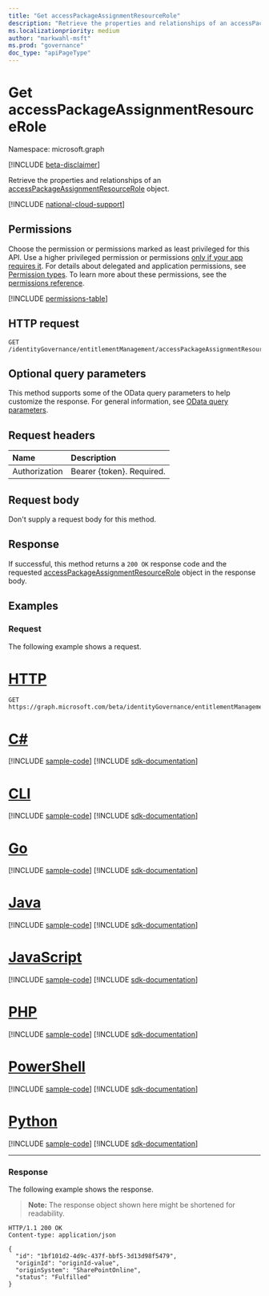 ```yaml
---
title: "Get accessPackageAssignmentResourceRole"
description: "Retrieve the properties and relationships of an accessPackageAssignmentResourceRole object."
ms.localizationpriority: medium
author: "markwahl-msft"
ms.prod: "governance"
doc_type: "apiPageType"
---
```


# Get accessPackageAssignmentResourceRole

Namespace: microsoft.graph

[!INCLUDE [beta-disclaimer](../../includes/beta-disclaimer.md)]

Retrieve the properties and relationships of an [accessPackageAssignmentResourceRole](../resources/accesspackageassignmentresourcerole.md) object.

[!INCLUDE [national-cloud-support](../../includes/global-only.md)]

## Permissions

Choose the permission or permissions marked as least privileged for this API. Use a higher privileged permission or permissions [only if your app requires it](/graph/permissions-overview#best-practices-for-using-microsoft-graph-permissions). For details about delegated and application permissions, see [Permission types](/graph/permissions-overview#permission-types). To learn more about these permissions, see the [permissions reference](/graph/permissions-reference).

<!-- { "blockType": "permissions", "name": "accesspackageassignmentresourcerole_get" } -->
[!INCLUDE [permissions-table](../includes/permissions/accesspackageassignmentresourcerole-get-permissions.md)]

## HTTP request

<!-- { "blockType": "ignored" } -->

```http
GET /identityGovernance/entitlementManagement/accessPackageAssignmentResourceRoles/{id}
```

## Optional query parameters

This method supports some of the OData query parameters to help customize the response. For general information, see [OData query parameters](/graph/query-parameters).

## Request headers

| Name      |Description|
|:----------|:----------|
| Authorization | Bearer {token}. Required. |

## Request body

Don't supply a request body for this method.

## Response

If successful, this method returns a `200 OK` response code and the requested [accessPackageAssignmentResourceRole](../resources/accesspackageassignmentresourcerole.md) object in the response body.

## Examples

### Request

The following example shows a request.

# [HTTP](#tab/http)
<!-- {
  "blockType": "request",
  "name": "get_accesspackageassignmentresourcerole"
}-->

```msgraph-interactive
GET https://graph.microsoft.com/beta/identityGovernance/entitlementManagement/accessPackageAssignmentResourceRoles/{id}
```

# [C#](#tab/csharp)
[!INCLUDE [sample-code](../includes/snippets/csharp/get-accesspackageassignmentresourcerole-csharp-snippets.md)]
[!INCLUDE [sdk-documentation](../includes/snippets/snippets-sdk-documentation-link.md)]

# [CLI](#tab/cli)
[!INCLUDE [sample-code](../includes/snippets/cli/get-accesspackageassignmentresourcerole-cli-snippets.md)]
[!INCLUDE [sdk-documentation](../includes/snippets/snippets-sdk-documentation-link.md)]

# [Go](#tab/go)
[!INCLUDE [sample-code](../includes/snippets/go/get-accesspackageassignmentresourcerole-go-snippets.md)]
[!INCLUDE [sdk-documentation](../includes/snippets/snippets-sdk-documentation-link.md)]

# [Java](#tab/java)
[!INCLUDE [sample-code](../includes/snippets/java/get-accesspackageassignmentresourcerole-java-snippets.md)]
[!INCLUDE [sdk-documentation](../includes/snippets/snippets-sdk-documentation-link.md)]

# [JavaScript](#tab/javascript)
[!INCLUDE [sample-code](../includes/snippets/javascript/get-accesspackageassignmentresourcerole-javascript-snippets.md)]
[!INCLUDE [sdk-documentation](../includes/snippets/snippets-sdk-documentation-link.md)]

# [PHP](#tab/php)
[!INCLUDE [sample-code](../includes/snippets/php/get-accesspackageassignmentresourcerole-php-snippets.md)]
[!INCLUDE [sdk-documentation](../includes/snippets/snippets-sdk-documentation-link.md)]

# [PowerShell](#tab/powershell)
[!INCLUDE [sample-code](../includes/snippets/powershell/get-accesspackageassignmentresourcerole-powershell-snippets.md)]
[!INCLUDE [sdk-documentation](../includes/snippets/snippets-sdk-documentation-link.md)]

# [Python](#tab/python)
[!INCLUDE [sample-code](../includes/snippets/python/get-accesspackageassignmentresourcerole-python-snippets.md)]
[!INCLUDE [sdk-documentation](../includes/snippets/snippets-sdk-documentation-link.md)]

---

### Response

The following example shows the response.

> **Note:** The response object shown here might be shortened for readability.

<!-- {
  "blockType": "response",
  "truncated": true,
  "@odata.type": "microsoft.graph.accessPackageAssignmentResourceRole"
} -->

```http
HTTP/1.1 200 OK
Content-type: application/json

{
  "id": "1bf101d2-4d9c-437f-bbf5-3d13d98f5479",
  "originId": "originId-value",
  "originSystem": "SharePointOnline",
  "status": "Fulfilled"
}
```

<!-- uuid: 16cd6b66-4b1a-43a1-adaf-3a886856ed98
2019-02-04 14:57:30 UTC -->
<!-- {
  "type": "#page.annotation",
  "description": "Get accessPackageAssignmentResourceRole",
  "keywords": "",
  "section": "documentation",
  "tocPath": ""
}-->


